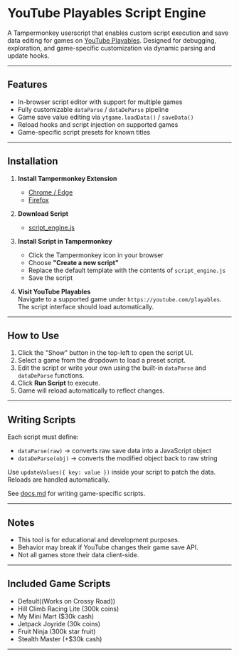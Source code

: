 # YouTube Playables Script Engine

A Tampermonkey userscript that enables custom script execution and save data editing for games on [YouTube Playables](https://www.youtube.com/playables). Designed for debugging, exploration, and game-specific customization via dynamic parsing and update hooks.

---

## Features

- In-browser script editor with support for multiple games
- Fully customizable `dataParse` / `dataDeParse` pipeline
- Game save value editing via `ytgame.loadData()` / `saveData()`
- Reload hooks and script injection on supported games
- Game-specific script presets for known titles

---

## Installation

1. **Install Tampermonkey Extension**  
   - [Chrome / Edge](https://www.tampermonkey.net/?ext=dhdg&browser=chrome)
   - [Firefox](https://addons.mozilla.org/en-US/firefox/addon/tampermonkey/)

2. **Download Script**  
   - [script_engine.js](./script_engine.js)

3. **Install Script in Tampermonkey**  
   - Click the Tampermonkey icon in your browser
   - Choose **"Create a new script"**
   - Replace the default template with the contents of `script_engine.js`
   - Save the script

4. **Visit YouTube Playables**  
   Navigate to a supported game under `https://youtube.com/playables`. The script interface should load automatically.

---

## How to Use

1. Click the "Show" button in the top-left to open the script UI.
2. Select a game from the dropdown to load a preset script.
3. Edit the script or write your own using the built-in `dataParse` and `dataDeParse` functions.
4. Click **Run Script** to execute.
5. Game will reload automatically to reflect changes.

---

## Writing Scripts

Each script must define:

- `dataParse(raw)` → converts raw save data into a JavaScript object
- `dataDeParse(obj)` → converts the modified object back to raw string

Use `updateValues({ key: value })` inside your script to patch the data. Reloads are handled automatically.

See [docs.md](docs.md) for writing game-specific scripts.

---

## Notes

- This tool is for educational and development purposes.
- Behavior may break if YouTube changes their game save API.
- Not all games store their data client-side.

---

## Included Game Scripts

- Default((Works on Crossy Road))
- Hill Climb Racing Lite (300k coins)
- My Mini Mart ($30k cash)
- Jetpack Joyride (30k coins)
- Fruit Ninja (300k star fruit)
- Stealth Master (+$30k cash)

---